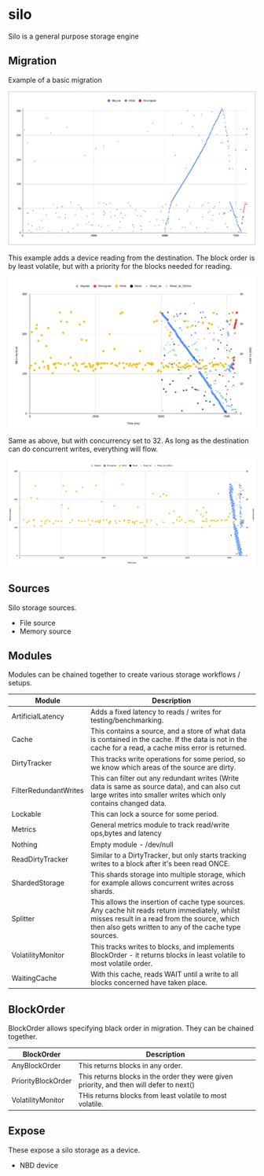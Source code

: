 # silo
Silo is a general purpose storage engine

## Migration

Example of a basic migration

![alt text](./graph.png?raw=true)

This example adds a device reading from the destination. The block order is by least volatile, but with a priority for the blocks needed for reading.

![alt text](./images/example1.png?raw=true)

Same as above, but with concurrency set to 32. As long as the destination can do concurrent writes, everything will flow.

![alt text](./images/example2.png?raw=true)


## Sources

Silo storage sources.

* File source
* Memory source

## Modules

Modules can be chained together to create various storage workflows / setups.

| Module                | Description |
| --------------------- | ----------- |
| ArtificialLatency     | Adds a fixed latency to reads / writes for testing/benchmarking.            |
| Cache                 | This contains a source, and a store of what data is contained in the cache. If the data is not in the cache for a read, a cache miss error is returned. |
| DirtyTracker          | This tracks write operations for some period, so we know which areas of the source are dirty. |
| FilterRedundantWrites | This can filter out any redundant writes (Write data is same as source data), and can also cut large writes into smaller writes which only contains changed data. |
| Lockable              | This can lock a source for some period. |
| Metrics               | General metrics module to track read/write ops,bytes and latency |
| Nothing               | Empty module - /dev/null |
| ReadDirtyTracker      | Similar to a DirtyTracker, but only starts tracking writes to a block after it's been read ONCE. |
| ShardedStorage        | This shards storage into multiple storage, which for example allows concurrent writes across shards. |
| Splitter              | This allows the insertion of cache type sources. Any cache hit reads return immediately, whilst misses result in a read from the source, which then also gets written to any of the cache type sources. |
| VolatilityMonitor     | This tracks writes to blocks, and implements BlockOrder - it returns blocks in least volatile to most volatile order. |
| WaitingCache          | With this cache, reads WAIT until a write to all blocks concerned have taken place. |

## BlockOrder

BlockOrder allows specifying black order in migration. They can be chained together.

| BlockOrder            | Description |
| --------------------- | ----------- |
| AnyBlockOrder         | This returns blocks in any order. |
| PriorityBlockOrder    | This returns blocks in the order they were given priority, and then will defer to next() |
| VolatilityMonitor     | THis returns blocks from least volatile to most volatile. |

## Expose

These expose a silo storage as a device.

* NBD device